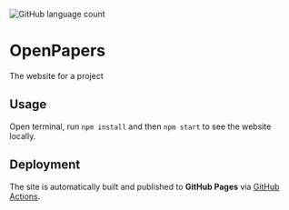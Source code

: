![GitHub language count](https://img.shields.io/github/languages/count/atalaydenknalbant/openpapers) 

# OpenPapers
The website for a project

## Usage
Open terminal, run `npm install` and then `npm start` to see the website locally.

## Deployment
The site is automatically built and published to **GitHub Pages** via
[GitHub Actions](.github/workflows/gh-pages.yml).
